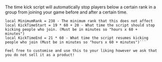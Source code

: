 The time kick script will automatically stop players below a certain rank in a group from joining your game before and after a certain time.

```local GroupId = 0 - Your group ID.
local MinimumRank = 238 - The minimum rank that this does not affect
local KickTimeStart = 19 * 60 + 20 - What time the script should stop kicking people who join. (Must be in minutes so "hours x 60 + minutes")
local KickTimeEnd = 21 * 60 - What time the script resumes kicking people who join (Must be in minutes so "hours x 60 + minutes")```

Feel free to customise and use this to your liking however we ask that you do not sell it as a product!
